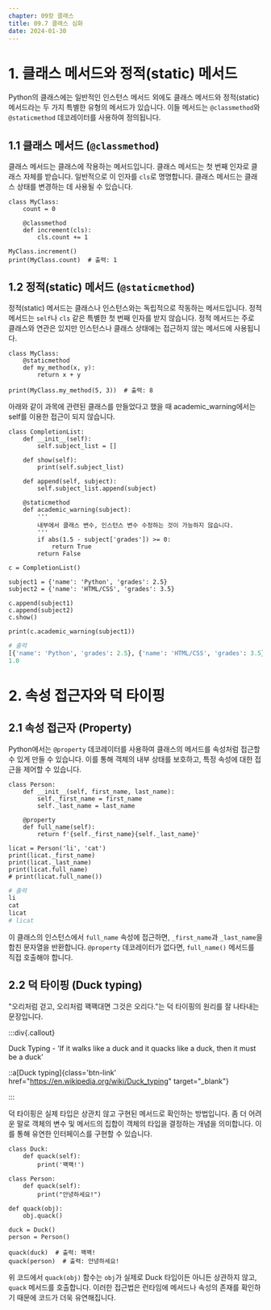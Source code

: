 ```yaml
---
chapter: 09장 클래스
title: 09.7 클래스 심화
date: 2024-01-30
---
```


# 1. 클래스 메서드와 정적(static) 메서드

Python의 클래스에는 일반적인 인스턴스 메서드 외에도 클래스 메서드와 정적(static) 메서드라는 두 가지 특별한 유형의 메서드가 있습니다. 이들 메서드는 `@classmethod`와 `@staticmethod` 데코레이터를 사용하여 정의됩니다.

## 1.1 클래스 메서드 (`@classmethod`)

클래스 메서드는 클래스에 작용하는 메서드입니다. 클래스 메서드는 첫 번째 인자로 클래스 자체를 받습니다. 일반적으로 이 인자를 `cls`로 명명합니다. 클래스 메서드는 클래스 상태를 변경하는 데 사용될 수 있습니다.

```python-exec
class MyClass:
    count = 0

    @classmethod
    def increment(cls):
        cls.count += 1

MyClass.increment()
print(MyClass.count)  # 출력: 1
```

## 1.2 정적(static) 메서드 (`@staticmethod`)

정적(static) 메서드는 클래스나 인스턴스와는 독립적으로 작동하는 메서드입니다. 정적 메서드는 `self`나 `cls` 같은 특별한 첫 번째 인자를 받지 않습니다. 정적 메서드는 주로 클래스와 연관은 있지만 인스턴스나 클래스 상태에는 접근하지 않는 메서드에 사용됩니다.

```python-exec
class MyClass:
    @staticmethod
    def my_method(x, y):
        return x + y

print(MyClass.my_method(5, 3))  # 출력: 8
```

아래와 같이 과목에 관련된 클래스를 만들었다고 했을 때 academic_warning에서는 self를 이용한 접근이 되지 않습니다.

```python-exec
class CompletionList:
    def __init__(self):
        self.subject_list = []

    def show(self):
        print(self.subject_list)

    def append(self, subject):
        self.subject_list.append(subject)

    @staticmethod
    def academic_warning(subject):
        '''
        내부에서 클래스 변수, 인스턴스 변수 수정하는 것이 가능하지 않습니다.
        '''
        if abs(1.5 - subject['grades']) >= 0:
            return True
        return False

c = CompletionList()

subject1 = {'name': 'Python', 'grades': 2.5}
subject2 = {'name': 'HTML/CSS', 'grades': 3.5}

c.append(subject1)
c.append(subject2)
c.show()

print(c.academic_warning(subject1))
```

```python
# 출력
[{'name': 'Python', 'grades': 2.5}, {'name': 'HTML/CSS', 'grades': 3.5}]
1.0
```

# 2. 속성 접근자와 덕 타이핑

## 2.1 속성 접근자 (Property)

Python에서는 `@property` 데코레이터를 사용하여 클래스의 메서드를 속성처럼 접근할 수 있게 만들 수 있습니다. 이를 통해 객체의 내부 상태를 보호하고, 특정 속성에 대한 접근을 제어할 수 있습니다.

```python-exec
class Person:
    def __init__(self, first_name, last_name):
        self._first_name = first_name
        self._last_name = last_name

    @property
    def full_name(self):
        return f'{self._first_name}{self._last_name}'

licat = Person('li', 'cat')
print(licat._first_name)
print(licat._last_name)
print(licat.full_name)
# print(licat.full_name())
```

```python
# 출력
li
cat
licat
# licat
```

이 클래스의 인스턴스에서 `full_name` 속성에 접근하면, `_first_name`과 `_last_name`을 합친 문자열을 반환합니다. `@property` 데코레이터가 없다면, `full_name()` 메서드를 직접 호출해야 합니다.

## 2.2 덕 타이핑 (Duck typing)

"오리처럼 걷고, 오리처럼 꽥꽥대면 그것은 오리다."는 덕 타이핑의 원리를 잘 나타내는 문장입니다.

:::div{.callout}

Duck Typing - 'If it walks like a duck and it quacks like a duck, then it must be a duck’

::a[Duck typing]{class='btn-link' href="https://en.wikipedia.org/wiki/Duck_typing" target="\_blank"}

:::

덕 타이핑은 실제 타입은 상관치 않고 구현된 메서드로 확인하는 방법입니다. 좀 더 어려운 말로 객체의 변수 및 메서드의 집합이 객체의 타입을 결정하는 개념을 의미합니다. 이를 통해 유연한 인터페이스를 구현할 수 있습니다.

```python-exec
class Duck:
    def quack(self):
        print('꽥꽥!')

class Person:
    def quack(self):
        print("안녕하세요!")

def quack(obj):
    obj.quack()

duck = Duck()
person = Person()

quack(duck)  # 출력: 꽥꽥!
quack(person)  # 출력: 안녕하세요!
```

위 코드에서 `quack(obj)` 함수는 `obj`가 실제로 Duck 타입이든 아니든 상관하지 않고, `quack` 메서드를 호출합니다. 이러한 접근법은 런타임에 메서드나 속성의 존재를 확인하기 때문에 코드가 더욱 유연해집니다.
